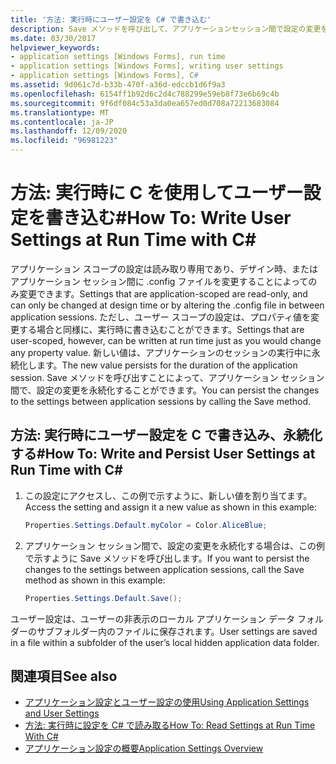 ```yaml
---
title: '方法: 実行時にユーザー設定を C# で書き込む'
description: Save メソッドを呼び出して、アプリケーションセッション間で設定の変更を永続化することで、実行時に設定を C# で記述する方法について説明します。
ms.date: 03/30/2017
helpviewer_keywords:
- application settings [Windows Forms], run time
- application settings [Windows Forms], writing user settings
- application settings [Windows Forms], C#
ms.assetid: 9d061c7d-b33b-470f-a36d-edccb1d6f9a3
ms.openlocfilehash: 6154ff1b92d6c2d4c788299e59eb8f73e6b69c4b
ms.sourcegitcommit: 9f6df084c53a3da0ea657ed0d708a72213683084
ms.translationtype: MT
ms.contentlocale: ja-JP
ms.lasthandoff: 12/09/2020
ms.locfileid: "96981223"
---
```

# <a name="how-to-write-user-settings-at-run-time-with-c"></a><span data-ttu-id="7741f-103">方法: 実行時に C を使用してユーザー設定を書き込む\#</span><span class="sxs-lookup"><span data-stu-id="7741f-103">How To: Write User Settings at Run Time with C\#</span></span>

<span data-ttu-id="7741f-104">アプリケーション スコープの設定は読み取り専用であり、デザイン時、またはアプリケーション セッション間に .config ファイルを変更することによってのみ変更できます。</span><span class="sxs-lookup"><span data-stu-id="7741f-104">Settings that are application-scoped are read-only, and can only be changed at design time or by altering the .config file in between application sessions.</span></span> <span data-ttu-id="7741f-105">ただし、ユーザー スコープの設定は、プロパティ値を変更する場合と同様に、実行時に書き込むことができます。</span><span class="sxs-lookup"><span data-stu-id="7741f-105">Settings that are user-scoped, however, can be written at run time just as you would change any property value.</span></span> <span data-ttu-id="7741f-106">新しい値は、アプリケーションのセッションの実行中に永続化します。</span><span class="sxs-lookup"><span data-stu-id="7741f-106">The new value persists for the duration of the application session.</span></span> <span data-ttu-id="7741f-107">Save メソッドを呼び出すことによって、アプリケーション セッション間で、設定の変更を永続化することができます。</span><span class="sxs-lookup"><span data-stu-id="7741f-107">You can persist the changes to the settings between application sessions by calling the Save method.</span></span>  
  
## <a name="how-to-write-and-persist-user-settings-at-run-time-with-c"></a><span data-ttu-id="7741f-108">方法: 実行時にユーザー設定を C で書き込み、永続化する\#</span><span class="sxs-lookup"><span data-stu-id="7741f-108">How To: Write and Persist User Settings at Run Time with C\#</span></span>
  
1. <span data-ttu-id="7741f-109">この設定にアクセスし、この例で示すように、新しい値を割り当てます。</span><span class="sxs-lookup"><span data-stu-id="7741f-109">Access the setting and assign it a new value as shown in this example:</span></span>  
  
   ```csharp
   Properties.Settings.Default.myColor = Color.AliceBlue;  
   ```  
  
2. <span data-ttu-id="7741f-110">アプリケーション セッション間で、設定の変更を永続化する場合は、この例で示すように Save メソッドを呼び出します。</span><span class="sxs-lookup"><span data-stu-id="7741f-110">If you want to persist the changes to the settings between application sessions, call the Save method as shown in this example:</span></span>  
  
    ```csharp
    Properties.Settings.Default.Save();  
    ```  
  
<span data-ttu-id="7741f-111">ユーザー設定は、ユーザーの非表示のローカル アプリケーション データ フォルダーのサブフォルダー内のファイルに保存されます。</span><span class="sxs-lookup"><span data-stu-id="7741f-111">User settings are saved in a file within a subfolder of the user’s local hidden application data folder.</span></span>  
  
## <a name="see-also"></a><span data-ttu-id="7741f-112">関連項目</span><span class="sxs-lookup"><span data-stu-id="7741f-112">See also</span></span>

- [<span data-ttu-id="7741f-113">アプリケーション設定とユーザー設定の使用</span><span class="sxs-lookup"><span data-stu-id="7741f-113">Using Application Settings and User Settings</span></span>](using-application-settings-and-user-settings.md)
- [<span data-ttu-id="7741f-114">方法: 実行時に設定を C# で読み取る</span><span class="sxs-lookup"><span data-stu-id="7741f-114">How To: Read Settings at Run Time With C#</span></span>](how-to-read-settings-at-run-time-with-csharp.md)
- [<span data-ttu-id="7741f-115">アプリケーション設定の概要</span><span class="sxs-lookup"><span data-stu-id="7741f-115">Application Settings Overview</span></span>](application-settings-overview.md)
